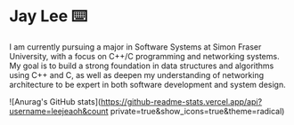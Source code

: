#  Jay Lee ⌨️

I am currently pursuing a major in Software Systems at Simon Fraser University, with a focus on C++/C programming and networking systems. 
My goal is to build a strong foundation in data structures and algorithms using C++ and C, as well as deepen my understanding of networking architecture
to be expert in both software development and system design.

![Anurag's GitHub stats](https://github-readme-stats.vercel.app/api?username=leejeaoh&count private=true&show_icons=true&theme=radical)
